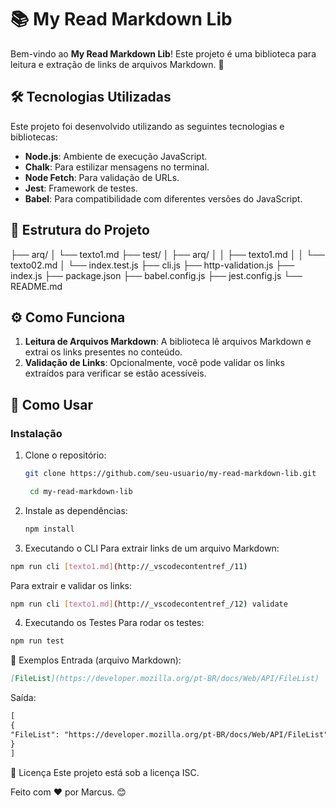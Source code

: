 # 📚 My Read Markdown Lib

Bem-vindo ao **My Read Markdown Lib**! Este projeto é uma biblioteca para leitura e extração de links de arquivos Markdown. 🚀

## 🛠️ Tecnologias Utilizadas

Este projeto foi desenvolvido utilizando as seguintes tecnologias e bibliotecas:

- **Node.js**: Ambiente de execução JavaScript.
- **Chalk**: Para estilizar mensagens no terminal.
- **Node Fetch**: Para validação de URLs.
- **Jest**: Framework de testes.
- **Babel**: Para compatibilidade com diferentes versões do JavaScript.

## 📂 Estrutura do Projeto

├── arq/ │ └── texto1.md ├── test/ │ ├── arq/ │ │ ├── texto1.md │ │ └── texto02.md │ └── index.test.js ├── cli.js ├── http-validation.js ├── index.js ├── package.json ├── babel.config.js ├── jest.config.js └── README.md

## ⚙️ Como Funciona

1. **Leitura de Arquivos Markdown**: A biblioteca lê arquivos Markdown e extrai os links presentes no conteúdo.
2. **Validação de Links**: Opcionalmente, você pode validar os links extraídos para verificar se estão acessíveis.

## 🚀 Como Usar

### Instalação

1. Clone o repositório:

   ```bash
   git clone https://github.com/seu-usuario/my-read-markdown-lib.git

    cd my-read-markdown-lib
   ```

2. Instale as dependências:
   ```bash
   npm install
   ```
3. Executando o CLI
   Para extrair links de um arquivo Markdown:

```bash
npm run cli [texto1.md](http://_vscodecontentref_/11)
```

Para extrair e validar os links:

```bash
npm run cli [texto1.md](http://_vscodecontentref_/12) validate
```

4. Executando os Testes
   Para rodar os testes:

```bash
npm run test
```

🧪 Exemplos
Entrada (arquivo Markdown):

```markdown
[FileList](https://developer.mozilla.org/pt-BR/docs/Web/API/FileList)
```

Saída:

```markdown
[
{
"FileList": "https://developer.mozilla.org/pt-BR/docs/Web/API/FileList"
}
]
```

📝 Licença
Este projeto está sob a licença ISC.

Feito com ❤️ por Marcus. 😊
